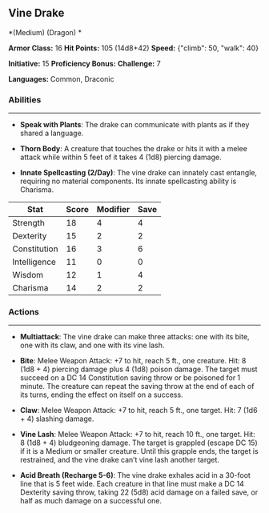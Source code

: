 ## Vine Drake
*(Medium) (Dragon) *

**Armor Class:** 16
**Hit Points:** 105 (14d8+42)
**Speed:** {"climb": 50, "walk": 40}

**Initiative:** 15
**Proficiency Bonus:**
**Challenge:** 7

**Languages:** Common, Draconic

### Abilities
 --- 
- **Speak with Plants**: The drake can communicate with plants as if they shared a language.

- **Thorn Body**: A creature that touches the drake or hits it with a melee attack while within 5 feet of it takes 4 (1d8) piercing damage.

- **Innate Spellcasting (2/Day)**: The vine drake can innately cast entangle, requiring no material components. Its innate spellcasting ability is Charisma.



| Stat | Score | Modifier | Save |
| ---- | ---- | ---- | ---- |
| Strength | 18 | 4 | 4 |
| Dexterity | 15 | 2 | 2 |
| Constitution | 16 | 3 | 6 |
| Intelligence | 11 | 0 | 0 |
| Wisdom | 12 | 1 | 4 |
| Charisma | 14 | 2 | 2 |

### Actions
 --- 
- **Multiattack**: The vine drake can make three attacks: one with its bite, one with its claw, and one with its vine lash.

- **Bite**: Melee Weapon Attack: +7 to hit, reach 5 ft., one creature. Hit: 8 (1d8 + 4) piercing damage plus 4 (1d8) poison damage. The target must succeed on a DC 14 Constitution saving throw or be poisoned for 1 minute. The creature can repeat the saving throw at the end of each of its turns, ending the effect on itself on a success.

- **Claw**: Melee Weapon Attack: +7 to hit, reach 5 ft., one target. Hit: 7 (1d6 + 4) slashing damage.

- **Vine Lash**: Melee Weapon Attack: +7 to hit, reach 10 ft., one target. Hit: 8 (1d8 + 4) bludgeoning damage. The target is grappled (escape DC 15) if it is a Medium or smaller creature. Until this grapple ends, the target is restrained, and the vine drake can’t vine lash another target.

- **Acid Breath (Recharge 5-6)**: The vine drake exhales acid in a 30-foot line that is 5 feet wide. Each creature in that line must make a DC 14 Dexterity saving throw, taking 22 (5d8) acid damage on a failed save, or half as much damage on a successful one.

